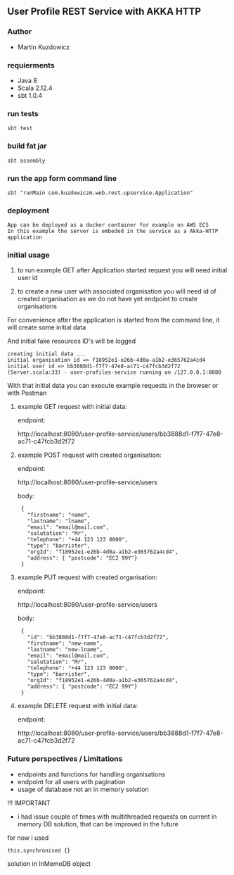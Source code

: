 ## User Profile REST Service with AKKA HTTP

### Author
- Martin Kuzdowicz

### requierments
- Java 8
- Scala 2.12.4
- sbt 1.0.4

### run tests

    sbt test
    
### build fat jar

    sbt assembly
    
### run the app form command line

    sbt "runMain com.kuzdowiczm.web.rest.upservice.Application"
    
### deployment

    App can be deployed as a docker container for example on AWS ECS
    In this example the server is embeded in the service as a Akka-HTTP application
    
### initial usage

1. to run example GET after Application started request you will need initial user id

2. to create a new user with associated organisation you will need id of created organisation as we do not have yet endpoint to create organisations

For convenience after the application is started from the command line, it will create some initial data

And initial fake resources ID's will be logged

    creating initial data ...
    initial organisation id => f18952e1-e26b-4d0a-a1b2-e365762a4cd4
    initial user id => bb3888d1-f7f7-47e8-ac71-c47fcb3d2f72
    (Server.scala:33) - user-profiles-service running on /127.0.0.1:8080
 
With that initial data you can execute example requests in the browser or with Postman
 
1. example GET request with initial data: 

    endpoint:
    
    http://localhost:8080/user-profile-service/users/bb3888d1-f7f7-47e8-ac71-c47fcb3d2f72
    
2. example POST request with created organisation:

    endpoint:
    
    http://localhost:8080/user-profile-service/users
    
    body:
    
        {
          "firstname": "name",
          "lastname": "lname",
          "email": "email@mail.com",
          "salutation": "Mr",
          "telephone": "+44 123 123 0000",
          "type": "barrister",
          "orgId": "f18952e1-e26b-4d0a-a1b2-e365762a4cd4",
          "address": { "postcode": "EC2 99Y"}
        }
    
3. example PUT request with created organisation:

    endpoint:
    
    http://localhost:8080/user-profile-service/users
    
    body:
    
        {
          "id": "bb3888d1-f7f7-47e8-ac71-c47fcb3d2f72",
          "firstname": "new-name",
          "lastname": "new-lname",
          "email": "email@mail.com",
          "salutation": "Mr",
          "telephone": "+44 123 123 0000",
          "type": "barrister",
          "orgId": "f18952e1-e26b-4d0a-a1b2-e365762a4cd4",
          "address": { "postcode": "EC2 99Y"}
        }

4. example DELETE request with initial data:

    endpoint:
    
    http://localhost:8080/user-profile-service/users/bb3888d1-f7f7-47e8-ac71-c47fcb3d2f72

    
### Future perspectives / Limitations

- endpoints and functions for handling organisations
- endpoint for all users with pagination
- usage of database not an in memory solution

!!! IMPORTANT

- i had issue couple of times with multithreaded requests on current in memory DB solution, that can be improved in the future

for now i used 

    this.synchronised {}
    
solution in InMemoDB object